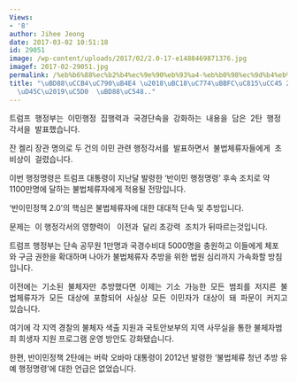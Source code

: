 ```yaml
---
Views:
- '8'
author: Jihee Jeong
date: 2017-03-02 10:51:18
id: 29051
image: /wp-content/uploads/2017/02/2.0-17-e1488469871376.jpg
imagef: 2017-02-29051.jpg
permalink: /%eb%b6%88%ec%b2%b4%ec%9e%90%eb%93%a4-%eb%b0%98%ec%9d%b4%eb%af%bc%ec%a0%95%ec%b1%85-2%ed%83%84-%eb%b0%9c%ed%91%9c%ec%97%90-%eb%b6%88%ec%95%88/
title: "\uBD88\uCCB4\uC790\uB4E4 \u2018\uBC18\uC774\uBBFC\uC815\uCC45 2\uD0C4 \uBC1C\
  \uD45C\u2019\uC5D0  \uBD88\uC548.."
---
```


트럼프  행정부는  이민행정  집행력과  국경단속을  강화하는  내용을  담은  2탄  행정각서을  발표했습니다.

잔 켈리 장관 명의로 두 건의 이민 관련 행정각서를  발표하면서  불법체류자들에게  초비상이  걸렸습니다.

이번 행정명령은 트럼프 대통령이 지난달 발령한 ‘반이민 행정명령’ 후속 조치로 약 1100만명에 달하는 불법체류자에게 적용될 전망입니다.

‘반이민정책 2.0’의 핵심은 불법체류자에 대한 대대적 단속 및 추방입니다.

문제는  이 행정각서의 영향력이   이전과  달리 초강력  조치가 뒤따르는것입니다.

트럼프 행정부는 단속 공무원 1만명과 국경수비대 5000명을 충원하고 이들에게 체포 와 구금 권한을 확대하며 나아가 불법체류자 추방을 위한 법원 심리까지 가속화할 방침입니다.

이전에는  기소된  불체자만  추방했다면  이제는  기소  가능한  모든  범죄를  저지른  불법체류자가  모든  대상에  포함되어  사실상  모든  이민자가  대상이  돼  파문이  커지고있습니다.

여기에 각 지역 경찰의 불체자 색출 지원과 국토안보부의 지역 사무실을 통한 불체자범죄 희생자 지원 프로그램 운영 방안도 강화됐습니다.

한편, 반이민정책 2탄에는 버락 오바마 대통령이 2012년 발령한 ‘불법체류 청년 추방 유예 행정명령’에 대한 언급은 없었습니다.